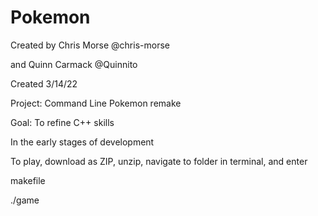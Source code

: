 # Pokemon
Created by Chris Morse @chris-morse 

and Quinn Carmack @Quinnito

Created 3/14/22

Project: Command Line Pokemon remake

Goal: To refine C++ skills

In the early stages of development

To play, download as ZIP, unzip, navigate to folder in terminal, and enter

makefile 

./game 
